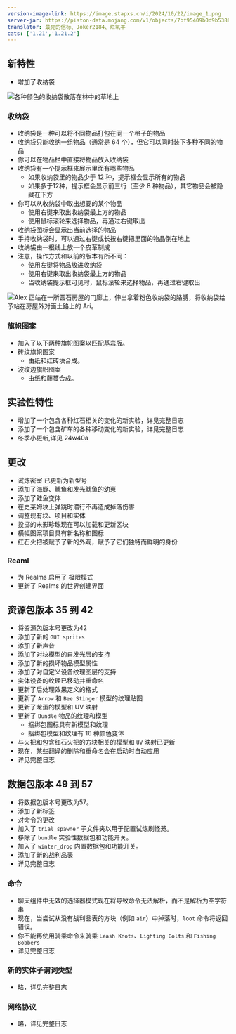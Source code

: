 ```yaml
---
version-image-link: https://image.stapxs.cn/i/2024/10/22/image_1.png
server-jar: https://piston-data.mojang.com/v1/objects/7bf95409b0d9b5388bfea3704ec92012d273c14c/server.jar
translator: 最亮的信标、Joker2184、烂氧羊
cats: ['1.21','1.21.2']
---
```

## 新特性
* 增加了收纳袋

![](https://image.stapxs.cn/i/2024/10/23/image.png "各种颜色的收纳袋散落在林中的草地上")

### 收纳袋
* 收纳袋是一种可以将不同物品打包在同一个格子的物品
* 收纳袋只能收纳一组物品（通常是 64 个），但它可以同时装下多种不同的物品
* 你可以在物品栏中直接将物品放入收纳袋
* 收纳袋有一个提示框来展示里面有哪些物品
    * 如果收纳袋里的物品少于 12 种，提示框会显示所有的物品
    * 如果多于12种，提示框会显示前三行（至少 8 种物品），其它物品会被隐藏在下方
* 你可以从收纳袋中取出想要的某个物品
    * 使用右键来取出收纳袋最上方的物品
    * 使用鼠标滚轮来选择物品，再通过右键取出
* 收纳袋图标会显示出当前选择的物品
* 手持收纳袋时，可以通过右键或长按右键把里面的物品倒在地上
* 收纳袋由一根线上放一个皮革制成
* 注意，操作方式和以前的版本有所不同：
    * 使用左键将物品放进收纳袋
    * 使用右键来取出收纳袋最上方的物品
    * 当收纳袋提示框可见时，鼠标滚轮来选择物品，再通过右键取出

![](https://image.stapxs.cn/i/2024/10/23/image_1.png "Alex 正站在一所圆石房屋的门廊上，伸出拿着粉色收纳袋的胳膊，将收纳袋给予站在房屋外对面土路上的 Ari。")

### 旗帜图案
* 加入了以下两种旗帜图案以匹配基岩版。
* 砖纹旗帜图案
  * 由纸和红砖块合成。
* 波纹边旗帜图案
  * 由纸和藤蔓合成。

## 实验性特性
* 增加了一个包含各种红石相关的变化的新实验，详见完整日志 
* 添加了一个包含矿车的各种移动变化的新实验，详见完整日志 
* 冬季小更新,详见 24w40a

## 更改
* 试炼密室 已更新为新型号
* 添加了海豚、鱿鱼和发光鱿鱼的幼崽
* 添加了鲑鱼变体
* 在史莱姆块上弹跳时潜行不再造成掉落伤害
* 调整现有块、项目和实体
* 投掷的末影珍珠现在可以加载和更新区块
* 横幅图案项目具有新名称和图标
* 红石火把被赋予了新的外观，赋予了它们独特而鲜明的身份

### Reaml
* 为 Realms 启用了 极限模式
* 更新了 Realms 的世界创建界面

## 资源包版本 35 到 42
* 将资源包版本号更改为42
* 添加了新的 `GUI sprites`
* 添加了新声音
* 添加了对块模型的自发光层的支持
* 添加了新的损坏物品模型属性
* 添加了对自定义设备纹理图层的支持
* 实体设备的纹理已移动并重命名
* 更新了后处理效果定义的格式
* 更新了 `Arrow`  和  `Bee Stinger` 模型的纹理贴图
* 更新了龙蛋的模型和 UV 映射
* 更新了 `Bundle` 物品的纹理和模型
  * 捆绑包图标具有新模型和纹理
  * 捆绑包模型和纹理有 16 种颜色变体
* 与火把和包含红石火把的方块相关的模型和 `UV` 映射已更新
* 现在，某些翻译的删除和重命名会在启动时自动应用
* 详见完整日志

## 数据包版本 49 到 57
* 将数据包版本号更改为57。
* 添加了新标签
* 对命令的更改
* 加入了 `trial_spawner` 子文件夹以用于配置试炼刷怪笼。
* 移除了 `bundle` 实验性数据包和功能开关。
* 加入了 `winter_drop` 内置数据包和功能开关。
* 添加了新的战利品表
* 详见完整日志

### 命令
* 聊天组件中无效的选择器模式现在将导致命令无法解析，而不是解析为空字符串
* 现在，当尝试从没有战利品表的方块（例如 `air`）中掉落时，`loot` 命令将返回错误。
* 你不能再使用骑乘命令来骑乘 `Leash Knots`、`Lighting Bolts` 和 `Fishing Bobbers`
* 详见完整日志

### 新的实体子谓词类型
* 略，详见完整日志
### 网络协议
* 略，详见完整日志 






